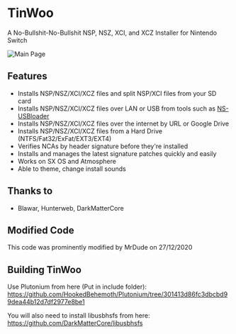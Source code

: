 # TinWoo
A No-Bullshit-No-Bullshit NSP, NSZ, XCI, and XCZ Installer for Nintendo Switch

![Main Page](https://i.imgur.com/6oZOU8H.jpg)

## Features
- Installs NSP/NSZ/XCI/XCZ files and split NSP/XCI files from your SD card
- Installs NSP/NSZ/XCI/XCZ files over LAN or USB from tools such as [NS-USBloader](https://github.com/developersu/ns-usbloader)
- Installs NSP/NSZ/XCI/XCZ files over the internet by URL or Google Drive
- Installs NSP/NSZ/XCI/XCZ files from a Hard Drive (NTFS/Fat32/ExFat/EXT3/EXT4)
- Verifies NCAs by header signature before they're installed
- Installs and manages the latest signature patches quickly and easily
- Works on SX OS and Atmosphere
- Able to theme, change install sounds

## Thanks to
- Blawar, Hunterweb, DarkMatterCore

## Modified Code
This code was prominently modified by MrDude on 27/12/2020

## Building TinWoo
Use Plutonium from here (Put in include folder):
https://github.com/HookedBehemoth/Plutonium/tree/301413d86fc3dbcbd99dea44b12d7df2977e8be1


You will also need to install libusbhsfs from here:
https://github.com/DarkMatterCore/libusbhsfs
